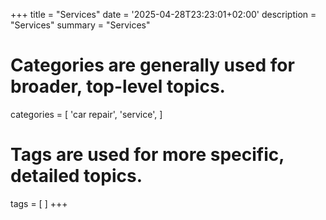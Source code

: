 +++
title = "Services"
date = '2025-04-28T23:23:01+02:00'
description = "Services"
summary = "Services"
# Categories are generally used for broader, top-level topics.
categories = [
 'car repair',
 'service',
]
# Tags are used for more specific, detailed topics.
tags = [
]
+++
